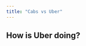 ```yaml
---
title: "Cabs vs Uber"
---
```


## How is Uber doing?



<img src="https://gt987.github.io/assets/images/CabsVsUber/time.pdf" alt="">



<img src="https://gt987.github.io/assets/images/CabsVsUber/price.pdf" alt="">
